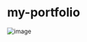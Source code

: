# my-portfolio
 ![image](https://user-images.githubusercontent.com/83734367/188332142-41371173-6125-4ef1-80bd-550068cd8375.png)

